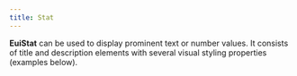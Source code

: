 ```yaml
---
title: Stat
---
```


<EuiSpacer/>
<EuiPageHeader @pageTitle="Stat"/>

<EuiText>
    <p>
    <strong>EuiStat</strong> can be used to display prominent text or number values. It consists of <EuiCode>title</EuiCode> and <EuiCode>description</EuiCode> elements with several visual styling properties (examples below).
    </p>
    </EuiText>
    <EuiHorizontalRule />
